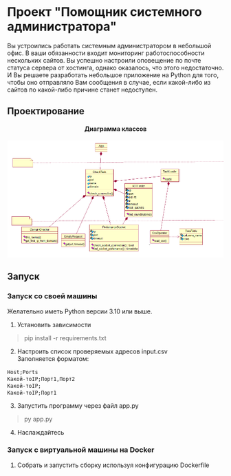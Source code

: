 # Проект "Помощник системного администратора"
Вы устроились работать системным администратором в небольшой офис. В ваши обязанности входит мониторинг работоспособности нескольких сайтов. Вы успешно настроили оповещение по почте статуса сервера от хостинга, однако оказалось, что этого недостаточно. И Вы решаете разработать небольшое приложение на Python для того, чтобы оно отправляло Вам сообщения в случае, если какой-либо из сайтов по какой-либо причине станет недоступен.
## Проектирование

<h4 style="text-align: center;">Диаграмма классов</h4>
<p align="center">
  <img src="class_diagram.png" />
</p>

## Запуск
### Запуск со своей машины
Желательно иметь Python версии 3.10 или выше.  
1) Установить зависимости
> pip install -r requirements.txt
2) Настроить список проверяемых адресов input.csv  
Заполняется форматом:
```
Host;Ports
Какой-тоIP;Порт1,Порт2
Какой-тоIP;
Какой-тоIP;Порт1
```
3) Запустить программу через файл app.py
> py app.py
4) Наслаждайтесь


### Запуск с виртуальной машины на Docker 
1) Собрать и запустить сборку используя конфигурацию Dockerfile